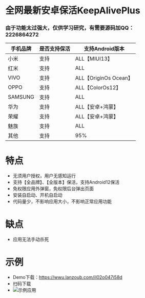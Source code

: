 # 全网最新安卓保活KeepAlivePlus
### 由于功能太过强大，仅供学习研究，有需要源码加QQ：2226864272
手机品牌  | 是否支持保活  | 支持Android版本
 ---- | ----- | ------  
 小米  | 支持 | ALL【MIUI13】
 红米  | 支持 | ALL   
 VIVO  | 支持 | ALL【OriginOs Ocean】
 OPPO  | 支持 | ALL【ColorOs12】
 SAMSUNG  | 支持 | ALL   
 华为  | 支持 | ALL【安卓+鸿蒙】   
 荣耀  | 支持 | ALL【安卓+鸿蒙】   
 魅族  | 支持 | ALL
 其他  | 支持 | 95%  
 
 # 特点
 * 无须用户授权，用户无感知运行
 * 支持【全品牌】、【全版本】保活，支持Android12保活
 * 免权限应用外弹窗，免权限后台弹出页面
 * 安装自启动、开机自启动
 * 代码量少，不影响应用大小，不影响正常应用功能

# 缺点
* 应用无法手动杀死

# 示例
* Demo下载：https://wwu.lanzoub.com/iI02o047i58d
* 扫码下载 
* ![示例应用](https://qr.api.cli.im/newqr/create?data=https%253A%252F%252Fwwu.lanzoub.com%252FiI02o047i58d&level=H&transparent=false&bgcolor=%23ffffff&forecolor=%23000000&blockpixel=12&marginblock=1&logourl=&logoshape=no&size=500&kid=cliim&key=18cc10250e49512c97ca1fee9f6210a8)  
